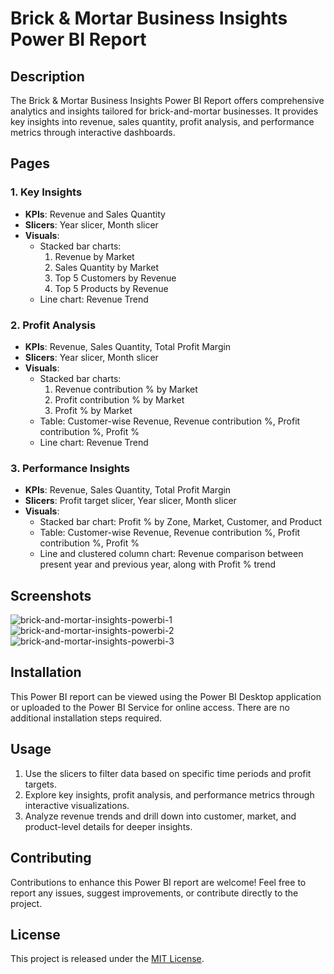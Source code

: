 # Brick & Mortar Business Insights Power BI Report

## Description

The Brick & Mortar Business Insights Power BI Report offers comprehensive analytics and insights tailored for brick-and-mortar businesses. It provides key insights into revenue, sales quantity, profit analysis, and performance metrics through interactive dashboards.

## Pages

### 1. Key Insights

- **KPIs**: Revenue and Sales Quantity
- **Slicers**: Year slicer, Month slicer
- **Visuals**:
  - Stacked bar charts:
    1. Revenue by Market
    2. Sales Quantity by Market
    3. Top 5 Customers by Revenue
    4. Top 5 Products by Revenue
  - Line chart: Revenue Trend

### 2. Profit Analysis

- **KPIs**: Revenue, Sales Quantity, Total Profit Margin
- **Slicers**: Year slicer, Month slicer
- **Visuals**:
  - Stacked bar charts:
    1. Revenue contribution % by Market
    2. Profit contribution % by Market
    3. Profit % by Market
  - Table: Customer-wise Revenue, Revenue contribution %, Profit contribution %, Profit %
  - Line chart: Revenue Trend

### 3. Performance Insights

- **KPIs**: Revenue, Sales Quantity, Total Profit Margin
- **Slicers**: Profit target slicer, Year slicer, Month slicer
- **Visuals**:
  - Stacked bar chart: Profit % by Zone, Market, Customer, and Product
  - Table: Customer-wise Revenue, Revenue contribution %, Profit contribution %, Profit %
  - Line and clustered column chart: Revenue comparison between present year and previous year, along with Profit % trend

## Screenshots

![brick-and-mortar-insights-powerbi-1](https://github.com/AmishBaskaran/brick-and-mortar-insights-powerbi/assets/167852107/2be195f5-adbb-46ba-9616-ac7b610d60c8)
![brick-and-mortar-insights-powerbi-2](https://github.com/AmishBaskaran/brick-and-mortar-insights-powerbi/assets/167852107/2ff768f7-6811-4153-ab61-5492228f4592)
![brick-and-mortar-insights-powerbi-3](https://github.com/AmishBaskaran/brick-and-mortar-insights-powerbi/assets/167852107/b30daa5c-7d91-4407-8335-dbfd13808d0d)




## Installation

This Power BI report can be viewed using the Power BI Desktop application or uploaded to the Power BI Service for online access. There are no additional installation steps required.

## Usage

1. Use the slicers to filter data based on specific time periods and profit targets.
2. Explore key insights, profit analysis, and performance metrics through interactive visualizations.
3. Analyze revenue trends and drill down into customer, market, and product-level details for deeper insights.

## Contributing

Contributions to enhance this Power BI report are welcome! Feel free to report any issues, suggest improvements, or contribute directly to the project.

## License

This project is released under the [MIT License](https://opensource.org/licenses/MIT).

